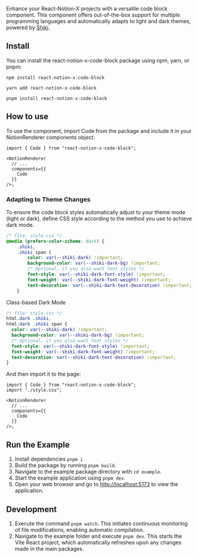 Enhance your React-Notion-X projects with a versatile code block component.
This component offers out-of-the-box support for multiple programming languages and automatically adapts to light and dark themes,
powered by [Shiki](https://github.com/shikijs/shiki).

## Install

You can install the react-notion-x-code-block package using npm, yarn, or pnpm:

```shell
npm install react-notion-x-code-block

yarn add react-notion-x-code-block

pnpm install react-notion-x-code-block
```

## How to use

To use the component, import Code from the package and include it in your NotionRenderer components object:

```tsx
import { Code } from "react-notion-x-code-block";

<NotionRenderer
  // ...
  components={{
    Code
  }}
/>;
```

### Adapting to Theme Changes

To ensure the code block styles automatically adjust to your theme mode (light or dark), define CSS style according to the method you use to achieve dark mode.

```css
/* file: style.css */
@media (prefers-color-scheme: dark) {
    .shiki,
    .shiki span {
        color: var(--shiki-dark) !important;
        background-color: var(--shiki-dark-bg) !important;
        /* Optional, if you also want font styles */
        font-style: var(--shiki-dark-font-style) !important;
        font-weight: var(--shiki-dark-font-weight) !important;
        text-decoration: var(--shiki-dark-text-decoration) !important;
    }
```

Class-based Dark Mode

```css
/* file: style.css */
html.dark .shiki,
html.dark .shiki span {
  color: var(--shiki-dark) !important;
  background-color: var(--shiki-dark-bg) !important;
  /* Optional, if you also want font styles */
  font-style: var(--shiki-dark-font-style) !important;
  font-weight: var(--shiki-dark-font-weight) !important;
  text-decoration: var(--shiki-dark-text-decoration) !important;
}
```

And then import it to the page:

```tsx
import { Code } from "react-notion-x-code-block";
import "./style.css";

<NotionRenderer
  // ...
  components={{
    Code
  }}
/>;
```

## Run the Example

1. Install dependencies `pnpm i`
2. Build the package by running `pnpm build`.
3. Navigate to the example package directory with `cd example`.
4. Start the example application using `pnpm dev`.
5. Open your web browser and go to [http://localhost:5173](http://localhost:5173) to view the application.

## Development

1. Execute the command `pnpm watch`. This initiates continuous monitoring of file modifications, enabling automatic compilation.
2. Navigate to the example folder and execute `pnpm dev`. This starts the Vite React project, which automatically refreshes upon any changes made in the main packages.
